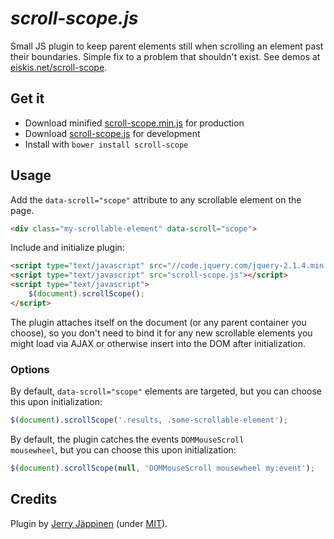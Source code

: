 
# *scroll-scope.js*

Small JS plugin to keep parent elements still when scrolling an element past their boundaries. Simple fix to a problem that shouldn't exist. See demos at [eiskis.net/scroll-scope](http://eiskis.net/scroll-scope).



## Get it

- Download minified [scroll-scope.min.js](https://raw.githubusercontent.com/Eiskis/scroll-scope/master/scroll-scope-min.js) for production
- Download [scroll-scope.js](https://raw.githubusercontent.com/Eiskis/scroll-scope/master/scroll-scope.js) for development
- Install with `bower install scroll-scope`



## Usage

Add the `data-scroll="scope"` attribute to any scrollable element on the page.

```html
<div class="my-scrollable-element" data-scroll="scope">
```

Include and initialize plugin:

```html
<script type="text/javascript" src="//code.jquery.com/jquery-2.1.4.min.js"></script>
<script type="text/javascript" src="scroll-scope.js"></script>
<script type="text/javascript">
	$(document).scrollScope();
</script>
```

The plugin attaches itself on the document (or any parent container you choose), so you don't need to bind it for any new scrollable elements you might load via AJAX or otherwise insert into the DOM after initialization.



### Options

By default, `data-scroll="scope"` elements are targeted, but you can choose this upon initialization:

```js
$(document).scrollScope('.results, .some-scrollable-element');
```

By default, the plugin catches the events <code>DOMMouseScroll mousewheel</code>, but you can choose this upon initialization:

```js
$(document).scrollScope(null, 'DOMMouseScroll mousewheel my:event');
```



## Credits

Plugin by [Jerry Jäppinen](http://eiskis.net/) (under [MIT](https://github.com/Eiskis/scroll-scope/blob/master/LICENSE)).
